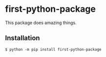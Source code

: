 # first-python-package
 
This package does amazing things.
 
## Installation
 
```shell
$ python -m pip install first-python-package
```